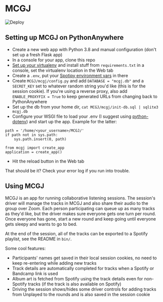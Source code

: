 # MCGJ
![Deploy](https://github.com/SaraBee/MCGJ/workflows/Deploy/badge.svg)

## Setting up MCGJ on PythonAnywhere

- Create a new web app with Python 3.8 and manual configuration (don't set up a fresh Flask app)
- In a console for your app, clone this repo
- [Set up your virtualenv](https://help.pythonanywhere.com/pages/Virtualenvs) and install stuff from `requirements.txt` in a console, set the virtualenv location in the Web tab
- Create a `.env`, put your [Spotipy environment vars](https://spotipy.readthedocs.io/en/2.16.1/#authorization-code-flow) in there
- Create `MCGJ/mcgj/config.py` and add `DATABASE = "mcgj.db"` and a `SECRET_KEY` set to whatever random string you'd like (this is for the session cookie). If you're using a reverse proxy, also add `ENABLE_PROXYFIX = True` to keep generated URLs from changing back to PythonAnywhere
- Set up the db from your home dir, `cat MCGJ/mcgj/init-db.sql | sqlite3 mcgj.db`
- Configure your WSGI file to load your .env (I suggest using [python-dotenv](https://pypi.org/project/python-dotenv/)) and start up the app. Example for the latter:
```
path = '/home/<your_username>/MCGJ/'
if path not in sys.path:
    sys.path.insert(0, path)

from mcgj import create_app
application = create_app()
```
- Hit the reload button in the Web tab

That should be it? Check your error log if you run into trouble.

## Using MCGJ
MCGJ is an app for running collaborative listening sessions. The session's driver will manage the tracks in MCGJ and also share their audio to the group over Zoom. Each person participating can queue up as many tracks as they'd like, but the driver makes sure everyone gets one turn per round. Once everyone has gone, start a new round and keep going until everyone gets sleepy and wants to go to bed.

At the end of the session, all of the tracks can be exported to a Spotify playlist, see the README in `bin/`.

Some cool features:
- Participants' names get saved in their local session cookies, no need to keep re-entering while adding new tracks
- Track details are automatically completed for tracks when a Spotify or Bandcamp link is used
- Album art is fetched from Spotify using the track details even for non-Spotify tracks (if the track is also available on Spotify)
- Driving the session shows/hides some driver controls for adding tracks from Unplayed to the rounds and is also saved in the session cookie
